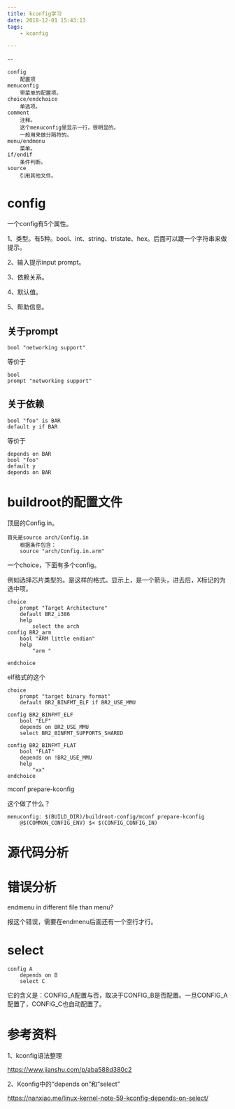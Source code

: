 ```yaml
---
title: kconfig学习
date: 2018-12-01 15:43:13
tags:
	- kconfig

---
```


--

```
config
	配置项
menuconfig
	带菜单的配置项。
choice/endchoice
	单选项。
comment
	注释。
	这个menuconfig里显示一行，很明显的。
	一般用来做分隔符的。
menu/endmenu
	菜单。
if/endif
	条件判断。
source
	引用其他文件。
```

# config

一个config有5个属性。

1、类型。有5种。bool、int、string、tristate、hex。后面可以跟一个字符串来做提示。

2、输入提示input prompt。

3、依赖关系。

4、默认值。

5、帮助信息。



## 关于prompt

```
bool "networking support"
```

等价于

```
bool 
prompt "networking support"
```

## 关于依赖

```
bool "foo" is BAR
default y if BAR
```

等价于

```
depends on BAR
bool "foo"
default y
depends on BAR
```



# buildroot的配置文件

顶层的Config.in。

```
首先是source arch/Config.in
	根据条件包含：
	source "arch/Config.in.arm"
```

一个choice，下面有多个config。

例如选择芯片类型的。是这样的格式。显示上，是一个箭头，进去后，X标记的为选中项。

```
choice 
	prompt "Target Architecture"
	default BR2_i386
	help 
		select the arch
config BR2_arm
	bool "ARM little endian"
	help
		"arm "
		
endchoice
```

elf格式的这个

```
choice
	prompt "target binary format"
	default BR2_BINFMT_ELF if BR2_USE_MMU
	
config BR2_BINFMT_ELF
	bool "ELF"
	depends on BR2_USE_MMU
	select BR2_BINFMT_SUPPORTS_SHARED
	
config BR2_BINFMT_FLAT
	bool "FLAT"
	depends on !BR2_USE_MMU
	help
		"xx"
endchoice
```



mconf prepare-kconfig

这个做了什么？



```
menuconfig: $(BUILD_DIR)/buildroot-config/mconf prepare-kconfig
	@$(COMMON_CONFIG_ENV) $< $(CONFIG_CONFIG_IN)
```



# 源代码分析



# 错误分析

endmenu in different file than menu? 

报这个错误，需要在endmenu后面还有一个空行才行。



# select

```
config A
    depends on B
    select C
```

它的含义是：CONFIG_A配置与否，取决于CONFIG_B是否配置。一旦CONFIG_A配置了，CONFIG_C也自动配置了。



# 参考资料

1、kconfig语法整理

https://www.jianshu.com/p/aba588d380c2

2、Kconfig中的“depends on”和“select”

https://nanxiao.me/linux-kernel-note-59-kconfig-depends-on-select/